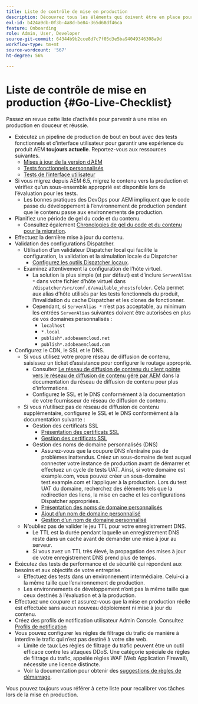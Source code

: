 ```yaml
---
title: Liste de contrôle de mise en production
description: Découvrez tous les éléments qui doivent être en place pour que l’activation avec AEM as a Cloud Service soit réussie.
exl-id: b424a9db-0f3b-4a8d-be84-365d68df46ca
feature: Onboarding
role: Admin, User, Developer
source-git-commit: 64344b9b2cce8d7c7f05d3e5ba94049346308a9d
workflow-type: tm+mt
source-wordcount: '567'
ht-degree: 56%

---
```


# Liste de contrôle de mise en production {#Go-Live-Checklist}

Passez en revue cette liste d’activités pour parvenir à une mise en production en douceur et réussie.

* Exécutez un pipeline de production de bout en bout avec des tests fonctionnels et d’interface utilisateur pour garantir une expérience du produit AEM **toujours actuelle**. Reportez-vous aux ressources suivantes.
   * [Mises à jour de la version d’AEM](/help/implementing/deploying/aem-version-updates.md)
   * [Tests fonctionnels personnalisés](/help/implementing/cloud-manager/functional-testing.md#custom-functional-testing)
   * [Tests de l’interface utilisateur](/help/implementing/cloud-manager/ui-testing.md)
* Si vous migrez depuis AEM 6.5, migrez le contenu vers la production et vérifiez qu’un sous-ensemble approprié est disponible lors de l’évaluation pour les tests.
   * Les bonnes pratiques des DevOps pour AEM impliquent que le code passe du développement à l’environnement de production pendant que le contenu passe aux environnements de production.
* Planifiez une période de gel du code et du contenu.
   * Consultez également [Chronologies de gel du code et du contenu pour la migration](#code-content-freeze).
* Effectuez la dernière mise à jour du contenu.
* Validation des configurations Dispatcher.
   * Utilisation d’un validateur Dispatcher local qui facilite la configuration, la validation et la simulation locale du Dispatcher
      * [Configurez les outils Dispatcher locaux](https://experienceleague.adobe.com/en/docs/experience-manager-learn/cloud-service/local-development-environment-set-up/dispatcher-tools#prerequisites).
   * Examinez attentivement la configuration de l’hôte virtuel.
      * La solution la plus simple (et par défaut) est d’inclure `ServerAlias *` dans votre fichier d’hôte virtuel dans `/dispatcher/src/conf.d/available_vhostsfolder`. Cela permet aux alias d’hôte utilisés par les tests fonctionnels du produit, l’invalidation du cache Dispatcher et les clones de fonctionner.
      * Cependant, si `ServerAlias *` n’est pas acceptable, au minimum les entrées `ServerAlias` suivantes doivent être autorisées en plus de vos domaines personnalisés :
         * `localhost`
         * `*.local`
         * `publish*.adobeaemcloud.net`
         * `publish*.adobeaemcloud.com`
* Configurez le CDN, le SSL et le DNS.
   * Si vous utilisez votre propre réseau de diffusion de contenu, saisissez un ticket d’assistance pour configurer le routage approprié.
      * Consultez [Le réseau de diffusion de contenu du client pointe vers le réseau de diffusion de contenu géré par AEM](/help/implementing/dispatcher/cdn.md#point-to-point-cdn) dans la documentation du réseau de diffusion de contenu pour plus d’informations.
      * Configurez le SSL et le DNS conformément à la documentation de votre fournisseur de réseau de diffusion de contenu.
   * Si vous n’utilisez pas de réseau de diffusion de contenu supplémentaire, configurez le SSL et le DNS conformément à la documentation suivante :
      * Gestion des certificats SSL
         * [Présentation des certificats SSL](/help/implementing/cloud-manager/managing-ssl-certifications/introduction-to-ssl-certificates.md)
         * [Gestion des certificats SSL](/help/implementing/cloud-manager/managing-ssl-certifications/managing-certificates.md)
      * Gestion des noms de domaine personnalisés (DNS)
         * Assurez-vous que la coupure DNS n’entraîne pas de problèmes inattendus. Créez un sous-domaine de test auquel connecter votre instance de production avant de démarrer et effectuez un cycle de tests UAT. Ainsi, si votre domaine est example.com, vous pouvez créer un sous-domaine test.example.com et l’appliquer à la production. Lors du test UAT du domaine, recherchez des éléments tels que la redirection des liens, la mise en cache et les configurations Dispatcher appropriées.
         * [Présentation des noms de domaine personnalisés](/help/implementing/cloud-manager/custom-domain-names/introduction.md)
         * [Ajout d’un nom de domaine personnalisé](/help/implementing/cloud-manager/custom-domain-names/add-custom-domain-name.md)
         * [Gestion d’un nom de domaine personnalisé](/help/implementing/cloud-manager/custom-domain-names/managing-custom-domain-names.md)
   * N’oubliez pas de valider le jeu TTL pour votre enregistrement DNS.
      * Le TTL est la durée pendant laquelle un enregistrement DNS reste dans un cache avant de demander une mise à jour au serveur.
      * Si vous avez un TTL très élevé, la propagation des mises à jour de votre enregistrement DNS prend plus de temps.
* Exécutez des tests de performance et de sécurité qui répondent aux besoins et aux objectifs de votre entreprise.
   * Effectuez des tests dans un environnement intermédiaire.  Celui-ci a la même taille que l’environnement de production.
   * Les environnements de développement n’ont pas la même taille que ceux destinés à l’évaluation et à la production.
* Effectuez une coupure et assurez-vous que la mise en production réelle est effectuée sans aucun nouveau déploiement ni mise à jour du contenu.
* Créez des profils de notification utilisateur Admin Console. Consultez [Profils de notification](/help/journey-onboarding/notification-profiles.md)
* Vous pouvez configurer les règles de filtrage du trafic de manière à interdire le trafic qui n’est pas destiné à votre site web.
   * Limite de taux Les règles de filtrage du trafic peuvent être un outil efficace contre les attaques DDoS. Une catégorie spéciale de règles de filtrage du trafic, appelée règles WAF (Web Application Firewall), nécessite une licence distincte.
   * Voir la documentation pour obtenir des [suggestions de règles de démarrage](/help/security/traffic-filter-rules-including-waf.md#recommended-starter-rules).

Vous pouvez toujours vous référer à cette liste pour recalibrer vos tâches lors de la mise en production.

